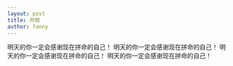 ```yaml
---
layout: post
title: 开朗
author: fanny
---
```


明天的你一定会感谢现在拼命的自己！
明天的你一定会感谢现在拼命的自己！
明天的你一定会感谢现在拼命的自己！
明天的你一定会感谢现在拼命的自己！